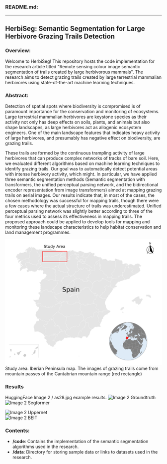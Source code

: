 ### README.md:

---

## HerbiSeg: Semantic Segmentation for Large Herbivore Grazing Trails Detection

### Overview:

Welcome to HerbiSeg! This repository hosts the code implementation for the research article titled "Remote sensing colour image semantic segmentation of trails created by large herbivorous mammals". The research aims to detect grazing trails created by large terrestrial mammalian herbivores using state-of-the-art machine learning techniques.

### Abstract:

Detection of spatial spots where biodiversity is compromised is of paramount importance for the conservation and monitoring of ecosystems. Large terrestrial mammalian herbivores are keystone species as their activity not only has deep effects on soils, plants, and animals but also shape landscapes, as large herbivores act as allogenic ecosystem engineers. One of the main landscape features that indicates heavy activity of large herbivores, and presumably has negative effect on biodiversity, are grazing trails.

These trails are formed by the continuous trampling activity of large herbivores that can produce complex networks of tracks of bare soil. Here, we evaluated different algorithms based on machine learning techniques to identify grazing trails. Our goal was to automatically detect potential areas with intense herbivory activity, which might. In particular, we have applied three semantic segmentation methods (Semantic segmentation with transformers, the unified perceptual parsing network, and the bidirectional encoder representation from image transformers) aimed at mapping grazing trails on aerial images. Our results indicate that, in most of the cases, the chosen methodology was successful for mapping trails, though there were a few cases where the actual structure of trails was underestimated. Unified perceptual parsing network was slightly better according to three of the four metrics used to assess its effectiveness in mapping trails. The proposed approach could be applied to develop tools for mapping and monitoring these landscape characteristics to help habitat conservation and land management programmes.



![alternative](pics/study_area.jpg)
Study area. Iberian Peninsula map. The images of grazing trails come from
mountain passes of the Cantabrian mountain range (red rectangle)


### Results
HuggingFace Image 2 / as28.jpg example results.
![Image 2](pics/imgs_GT_2.png) 
Groundtruth                    
![Image 2](pics/imgs_Segformer_2.png)
Segformer

![Image 2](pics/imgs_UpperNet_2.png) 
Uppernet                             
![Image 2](pics/imgs_Beit_2.png)
BEIT



### Contents:

- **/code**: Contains the implementation of the semantic segmentation algorithms used in the research.
- **/data**: Directory for storing sample data or links to datasets used in the research.

